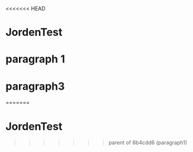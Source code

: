 <<<<<<< HEAD
# JordenTest
# paragraph 1
# paragraph3
=======
# JordenTest
>>>>>>> parent of 6b4cdd6 (paragraph1)
